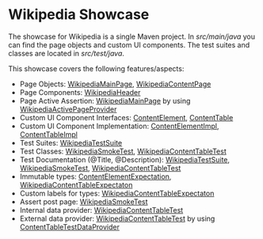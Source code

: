 # Wikipedia Showcase

The showcase for Wikipedia is a single Maven project. In *src/main/java* you can find the page objects and custom UI components. The test suites and classes are located in *src/test/java*.

This showcase covers the following features/aspects:
* Page Objects: [WikipediaMainPage](src/main/java/de/bmiag/tapir/showcase/wikipedia/page/WikipediaMainPage.xtend), [WikipediaContentPage](src/main/java/de/bmiag/tapir/showcase/wikipedia/page/WikipediaContentPage.xtend)
* Page Components: [WikipediaHeader](src/main/java/de/bmiag/tapir/showcase/wikipedia/page/WikipediaHeader.xtend)
* Page Active Assertion: [WikipediaMainPage](src/main/java/de/bmiag/tapir/showcase/wikipedia/page/WikipediaMainPage.xtend) by using [WikipediaActivePageProvider](src/main/java/de/bmiag/tapir/showcase/wikipedia/page/WikipediaActivePageProvider.xtend)
* Custom UI Component Interfaces: [ContentElement](src/main/java/de/bmiag/tapir/showcase/wikipedia/component/ContentElement.xtend), [ContentTable](src/main/java/de/bmiag/tapir/showcase/wikipedia/component/WikipediaContentTable.xtend)
* Custom UI Component Implementation: [ContentElementImpl](src/main/java/de/bmiag/tapir/showcase/wikipedia/component/impl/ContentElementImpl.xtend), [ContentTableImpl](src/main/java/de/bmiag/tapir/showcase/wikipedia/component/impl/ContentTableImpl.xtend)
* Test Suites: [WikipediaTestSuite](src/test/java/de/bmiag/tapir/showcase/wikipedia/test/WikipediaTestSuite.xtend)
* Test Classes: [WikipediaSmokeTest](src/test/java/de/bmiag/tapir/showcase/wikipedia/test/WikipediaSmokeTest.xtend), [WikipediaContentTableTest](src/test/java/de/bmiag/tapir/showcase/wikipedia/test/WikipediaContentTableTest.xtend)
* Test Documentation (@Title, @Description): [WikipediaTestSuite](src/test/java/de/bmiag/tapir/showcase/wikipedia/test/WikipediaTestSuite.xtend), [WikipediaSmokeTest](src/test/java/de/bmiag/tapir/showcase/wikipedia/test/WikipediaSmokeTest.xtend), [WikipediaContentTableTest](src/test/java/de/bmiag/tapir/showcase/wikipedia/test/WikipediaContentTableTest.xtend)
* Immutable types: [ContentElementExpectation](src/test/java/de/bmiag/tapir/showcase/wikipedia/test/data/ContentElementExpectation.xtend),
[WikipediaContentTableExpectaton](src/test/java/de/bmiag/tapir/showcase/wikipedia/test/data/WikipediaContentTableExpectaton.xtend)
* Custom labels for types: [WikipediaContentTableExpectaton](src/test/java/de/bmiag/tapir/showcase/wikipedia/test/data/WikipediaContentTableExpectaton.xtend)
* Assert post page: [WikipediaSmokeTest](src/test/java/de/bmiag/tapir/showcase/wikipedia/test/WikipediaSmokeTest.xtend)
* Internal data provider: [WikipediaContentTableTest](src/test/java/de/bmiag/tapir/showcase/wikipedia/test/WikipediaContentTableTest.xtend)
* External data provider: [WikipediaContentTableTest](src/test/java/de/bmiag/tapir/showcase/wikipedia/test/WikipediaContentTableTest.xtend) by using [ContentTableTestDataProvider](src/test/java/de/bmiag/tapir/showcase/wikipedia/test/data/ContentTableTestDataProvider.xtend)
